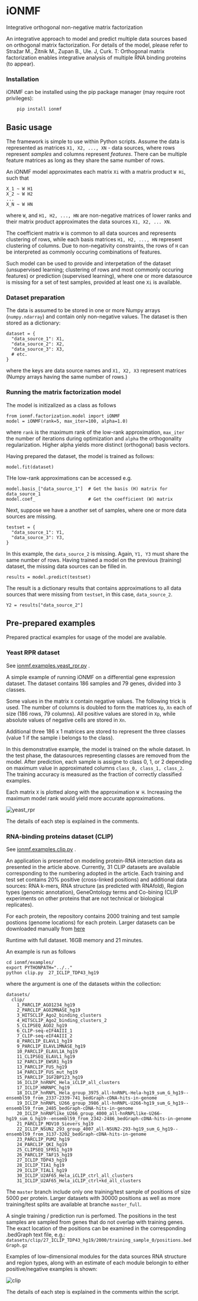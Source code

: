 # iONMF
Integrative orthogonal non-negative matrix factorization

An integrative approach to model and predict multiple data sources based on orthogonal matrix factorization. 
For details of the model, please refer to 
Stražar M., Žitnik M., Zupan B., Ule. J, Curk. T: Orthogonal matrix factorization enables integrative analysis of multiple RNA binding proteins
(to appear).

### Installation

iONMF can be installed using the pip package manager (may require root privileges):
```
    pip install ionmf
```

## Basic usage
The framework is simple to use within Python scripts.  Assume the data is represented as matrices `X1, X2, ..., XN` - data sources, where rows represent <i>samples</i> and columns represent <i>features</i>. There can be multiple feature matrices as long as they share the same number of rows. 

An iONMF model approximates each matrix `Xi` with a matrix product `W Hi`, such that
```
X_1 ~ W H1
X_2 ~ W H2
...
X_N ~ W HN
```
where `W`, and `H1, H2, ..., HN` are non-negative matrices of lower ranks and their matrix product approximates the data sources `X1, X2, ... XN`.

The coefficient matrix `W` is common to all data sources and represents clustering of rows, while each basis matrices `H1, H2, ..., HN` represent clustering of columns. Due to non-negativity constraints, the rows of `H` can be interpreted as commonly occuring combinations of features. 

Such model can be used to provide and interpetation of the dataset (unsupervised learning; clustering of rows and most commonly occuring features) or prediction (supervised learning), where one or more datasource is missing for a set of test samples, provided at least one `Xi` is available. 


### Dataset preparation
The data is assumed to be stored in one or more Numpy arrays (`numpy.ndarray`) and contain only non-negative values.
The dataset is then stored as a dictionary:

```
dataset = {
  "data_source_1": X1,
  "data_source_2": X2,
  "data_source_3": X3,
  # etc.
}
```

where the keys are data source names and `X1, X2, X3` represent matrices (Numpy arrays having the same number of rows.) 

### Running the matrix factorization model

The model is initizalized as a class as follows
```
from ionmf.factorization.model import iONMF
model = iONMF(rank=5, max_iter=100, alpha=1.0)
```

where `rank` is the maximum rank of the low-rank approximation, `max_iter` the number of iterations during optimization and `alpha` the orthogonality regularization. Higher alpha yields more distinct (orthogonal) basis vectors.

Having prepared the dataset, the model is trained as follows:
```
model.fit(dataset)
```

THe low-rank approximations can be accessed e.g.
```
model.basis_["data_source_1"]  # Get the basis (H) matrix for data_source_1
model.coef_                    # Get the coefficient (W) matrix
```

Next, suppose we have a another set of samples, where one or more data sources are missing.
```
testset = {
  "data_source_1": Y1,
  "data_source_3": Y3,
}
```
In this example, the `data_source_2` is missing. Again, `Y1, Y3` must share the same number of rows. Having trained a model on the previous (training) dataset, 
the missing data sources can be filled in.
```
results = model.predict(testset)
```
The result is a dictionary results that contains approximations to all data sources that were missing from `testset`, in this case, `data_source_2`.
```
Y2 = results["data_source_2"]
```

## Pre-prepared examples

Prepared practical examples for usage of the model are available.

### Yeast RPR dataset
See [ionmf.examples.yeast_rpr.py](https://github.com/mstrazar/iONMF/blob/master/examples/yeast_rpr.py) . 

A simple example of running iONMF on a differential gene expression dataset. The dataset contains 186 samples and 79 genes, divided into 3 classes. 

Some values in the matrix `X` contain negative values. The following trick is used. The number of columns is doubled to form the matrices `Xp`, `Xn` each of size (186 rows, 79 columns). All positive values are stored in `Xp`, while absolute values of negative cells are stored in `Xn`.

Additional three 186 x 1 matrices are stored to represent the three classes (value 1 if the sample i belongs to the class).

In this demonstrative example, the model is trained on the whole dataset. In the test phase, the datasources representing classes are removed from the model. After prediction, each sample is assigne to class 0, 1, or 2 depending on maximum value in approximated columns `class_0, class_1, class_2`. The training accuracy is measured as the fraction of correctly classified examples.

Each matrix `X` is plotted along with the approximation `W H`. Increasing the maximum model rank would yield more accurate approximations.

![yeast_rpr](https://raw.githubusercontent.com/mstrazar/iONMF/master/img/yeast_rpr.png)

The details of each step is explained in the comments.


### RNA-binding proteins dataset (CLIP)

See [ionmf.examples.clip.py](https://github.com/mstrazar/iONMF/blob/master/examples/clip.py) . 

An application is presented on modeling protein-RNA interaction data as presented in the article above. Currently, 31 CLIP datasets are available corresponding to the numbering adopted in the article.  Each training and test set contains 20% positive (cross-linked positions) and additional data sources: RNA k-mers, RNA structure (as predicted with RNAfold), Region types (genomic annotation), GeneOntology terms and Co-bining (CLIP experiments on other proteins that are not technical or biological replicates).

For each protein, the repository contains 2000 training and test sample postions (genome locations) for each protein. Larger datasets can be downloaded manually from [here](http://bubble.fri.uni-lj.si/ionmf_clip)

Runtime with full dataset.
16GB memory and 21 minutes.


An example is run as follows
```
cd ionmf/examples/
export PYTHONPATH="../.."
python clip.py  27_ICLIP_TDP43_hg19
```

where the argument is one of the datasets within the collection:
```
datasets/
  clip/
    1_PARCLIP_AGO1234_hg19
    2_PARCLIP_AGO2MNASE_hg19
    3_HITSCLIP_Ago2_binding_clusters
    4_HITSCLIP_Ago2_binding_clusters_2
    5_CLIPSEQ_AGO2_hg19
    6_CLIP-seq-eIF4AIII_1
    7_CLIP-seq-eIF4AIII_2
    8_PARCLIP_ELAVL1_hg19
    9_PARCLIP_ELAVL1MNASE_hg19
    10_PARCLIP_ELAVL1A_hg19
    11_CLIPSEQ_ELAVL1_hg19
    12_PARCLIP_EWSR1_hg19
    13_PARCLIP_FUS_hg19
    14_PARCLIP_FUS_mut_hg19
    15_PARCLIP_IGF2BP123_hg19
    16_ICLIP_hnRNPC_Hela_iCLIP_all_clusters
    17_ICLIP_HNRNPC_hg19
    18_ICLIP_hnRNPL_Hela_group_3975_all-hnRNPL-Hela-hg19_sum_G_hg19--ensembl59_from_2337-2339-741_bedGraph-cDNA-hits-in-genome
    19_ICLIP_hnRNPL_U266_group_3986_all-hnRNPL-U266-hg19_sum_G_hg19--ensembl59_from_2485_bedGraph-cDNA-hits-in-genome
    20_ICLIP_hnRNPlike_U266_group_4000_all-hnRNPLlike-U266-hg19_sum_G_hg19--ensembl59_from_2342-2486_bedGraph-cDNA-hits-in-genome
    21_PARCLIP_MOV10_Sievers_hg19
    22_ICLIP_NSUN2_293_group_4007_all-NSUN2-293-hg19_sum_G_hg19--ensembl59_from_3137-3202_bedGraph-cDNA-hits-in-genome
    23_PARCLIP_PUM2_hg19
    24_PARCLIP_QKI_hg19
    25_CLIPSEQ_SFRS1_hg19
    26_PARCLIP_TAF15_hg19
    27_ICLIP_TDP43_hg19
    28_ICLIP_TIA1_hg19
    29_ICLIP_TIAL1_hg19
    30_ICLIP_U2AF65_Hela_iCLIP_ctrl_all_clusters
    31_ICLIP_U2AF65_Hela_iCLIP_ctrl+kd_all_clusters
```

The `master` branch include only one training/test sample of positions of size 5000 per protein.
Larger datasets with 30000 positions as well as more training/test splits are available at
branche `master_full`.


A single training / prediction run is perfomed.
The positions in the test samples are sampled from genes that do not overlap with training genes. The exact location of the positions can be examined in the corresponding .bedGraph text file, e.g.: `datasets/clip/27_ICLIP_TDP43_hg19/2000/training_sample_0/positions.bedGraph.gz`
    
    
Examples of low-dimensional modules for the data sources RNA structure and region types, along with an estimate of each module belongin to either positive/negative examples is shown: 

![clip](https://raw.githubusercontent.com/mstrazar/iONMF/master/img/clip.png)

  The details of each step is explained in the comments within the script.
